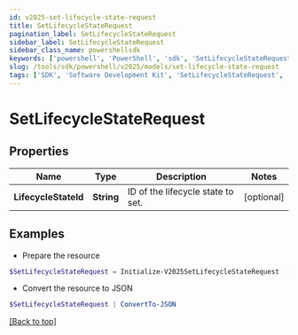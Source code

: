 ```yaml
---
id: v2025-set-lifecycle-state-request
title: SetLifecycleStateRequest
pagination_label: SetLifecycleStateRequest
sidebar_label: SetLifecycleStateRequest
sidebar_class_name: powershellsdk
keywords: ['powershell', 'PowerShell', 'sdk', 'SetLifecycleStateRequest', 'V2025SetLifecycleStateRequest'] 
slug: /tools/sdk/powershell/v2025/models/set-lifecycle-state-request
tags: ['SDK', 'Software Development Kit', 'SetLifecycleStateRequest', 'V2025SetLifecycleStateRequest']
---
```



# SetLifecycleStateRequest

## Properties

Name | Type | Description | Notes
------------ | ------------- | ------------- | -------------
**LifecycleStateId** | **String** | ID of the lifecycle state to set. | [optional] 

## Examples

- Prepare the resource
```powershell
$SetLifecycleStateRequest = Initialize-V2025SetLifecycleStateRequest  -LifecycleStateId 2c9180877a86e408017a8c19fefe046c
```

- Convert the resource to JSON
```powershell
$SetLifecycleStateRequest | ConvertTo-JSON
```


[[Back to top]](#) 

